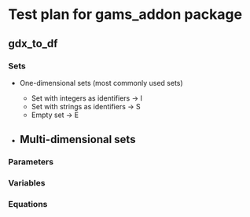 # Test plan for gams_addon package

## gdx_to_df

### Sets

- One-dimensional sets (most commonly used sets)
    - Set with integers as identifiers -> I
    - Set with strings as identifiers -> S
    - Empty set -> E

- Multi-dimensional sets
    -

### Parameters

### Variables

### Equations
